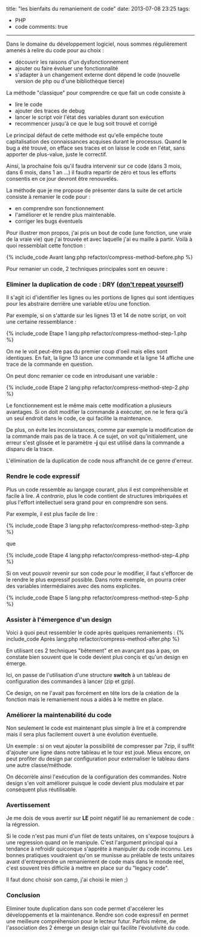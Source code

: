 title: "les bienfaits du remaniement de code"
date: 2013-07-08 23:25
tags:
- PHP
- code
comments: true
---

Dans le domaine du développement logiciel, nous sommes régulièrement amenés à relire du code pour au choix :

* découvrir les raisons d'un dysfonctionnement
* ajouter ou faire évoluer une fonctionnalité
* s'adapter à un changement externe dont dépend le code (nouvelle version de php ou d'une bibliothèque tierce)

La méthode "classique" pour comprendre ce que fait un code consiste à

* lire le code
* ajouter des traces de debug
* lancer le script voir l'état des variables durant son exécution
* recommencer jusqu'à ce que le bug soit trouvé et corrigé

Le principal défaut de cette méthode est qu'elle empêche toute capitalisation des connaissances acquises
durant le processus.
Quand le bug a été trouvé, on efface ses traces et on laisse le code en l'état, sans apporter de plus-value, juste
le correctif.

Ainsi, la prochaine fois qu'il faudra intervenir sur ce code (dans 3 mois, dans 6 mois, dans 1 an ...)
il faudra repartir de zéro et tous les efforts consentis en ce jour devront être renouvelés.

La méthode que je me propose de présenter dans la suite de cet article consiste à remanier le code pour :

* en comprendre son fonctionnement
* l'améliorer et le rendre plus maintenable.
* corriger les bugs éventuels

Pour illustrer mon propos, j'ai pris un bout de code (une fonction, une vraie de la vraie vie) que j'ai trouvée
et avec laquelle j'ai eu maille à partir. Voilà à quoi ressemblait cette fonction :

{% include_code Avant lang:php refactor/compress-method-before.php %}

Pour remanier un code, 2 techniques principales sont en oeuvre :
### Eliminer la duplication de code : DRY ([don't repeat yourself](http://c2.com/cgi/wiki?DontRepeatYourself))
Il s'agit ici d'identifier les lignes ou les portions de lignes qui sont identiques pour les abstraire
derrière une variable et/ou une fonction.

Par exemple, si on s'attarde sur les lignes 13 et 14 de notre script, on voit une certaine ressemblance :

{% include_code Etape 1 lang:php refactor/compress-method-step-1.php %}

On ne le voit peut-être pas du premier coup d'oeil mais elles sont identiques. En fait, la ligne 13 lance une commande
et la ligne 14 affiche une trace de la commande en question.

On peut donc remanier ce code en introduisant une variable :

{% include_code Etape 2 lang:php refactor/compress-method-step-2.php %}

Le fonctionnement est le même mais cette modification a plusieurs avantages. Si on doit modifier la commande à
exécuter, on ne le fera qu'à un seul endroit dans le code, ce qui facilite la maintenance.

De plus, on évite les inconsistances, comme par exemple la modification de la commande mais pas de la trace. A ce
sujet, on voit qu'initialement, une erreur s'est glissée et le paramètre __-j__ qui est utilisé dans la commande
a disparu de la trace.

L'élimination de la duplication de code nous affranchit de ce genre d'erreur.

### Rendre le code expressif
Plus un code ressemble au langage courant, plus il est compréhensible et facile à lire. _A contrario_, plus le code
contient de structures imbriquées et plus l'effort intellectuel sera grand pour en comprendre son sens.

Par exemple, il est plus facile de lire :

{% include_code Etape 3 lang:php refactor/compress-method-step-3.php %}

que

{% include_code Etape 4 lang:php refactor/compress-method-step-4.php %}

Si on veut pouvoir revenir sur son code pour le modifier, il faut s'efforcer de le rendre le plus expressif possible.
Dans notre exemple, on pourra créer des variables intermédiaires avec des noms explicites.

{% include_code Etape 5 lang:php refactor/compress-method-step-5.php %}

### Assister à l'émergence d'un design
Voici à quoi peut ressembler le code après quelques remaniements :
{% include_code Après lang:php refactor/compress-method-after.php %}

En utilisant ces 2 techniques "bêtement" et en avançant pas à pas, on constate bien souvent que le code devient
plus conçis et qu'un design en émerge.

Ici, on passe de l'utilisation d'une structure __switch__ à un tableau de configuration des commandes à lancer
(zip et gzip).

Ce design, on ne l'avait pas forcément en tête lors de la création de la fonction mais le remaniement nous a aidés
à le mettre en place.

### Améliorer la maintenabilité du code
Non seulement le code est maintenant plus simple à lire et à comprendre mais il sera plus facilement ouvert
à une évolution éventuelle.

Un exemple : si on veut ajouter la possibilité de compresser par 7zip, il suffit d'ajouter une ligne dans notre
tableau et le tour est joué. Mieux encore, on peut profiter du design par configuration pour externaliser le tableau
dans une autre classe/méthode.

On décorrèle ainsi l'exécution de la configuration des commandes. Notre design s'en voit améliorer puisque le code
devient plus modulaire et par conséquent plus réutilisable.

### Avertissement
Je me dois de vous avertir sur __LE__ point négatif lié au remaniement de code : la régression.

Si le code n'est pas muni d'un filet de tests unitaires, on s'expose toujours à une regression quand on le manipule.
C'est l'argument principal qui a tendance à refroidir quiconque s'apprête à manipuler du code inconnu.
Les bonnes pratiques voudraient qu'on se munisse au prélable de tests unitaires avant d'entreprendre un remaniement
de code mais dans le monde réel, c'est souvent très difficile à mettre en place sur du "legacy code".

Il faut donc choisir son camp, j'ai choisi le mien ;)

### Conclusion
Eliminer toute duplication dans son code permet d'accélerer les développements et la maintenance.
Rendre son code expressif en permet une meilleure compréhension pour le lecteur futur.
Parfois même, de l'association des 2 émerge un design clair qui facilite l'évolutivité du code.